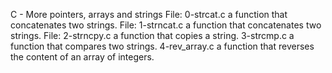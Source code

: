 C - More pointers, arrays and strings
  File: 0-strcat.c a function that concatenates two strings.
  File: 1-strncat.c a function that concatenates two strings.
  File: 2-strncpy.c a function that copies a string.
  3-strcmp.c a function that compares two strings.
  4-rev_array.c a function that reverses the content of an array of integers.


